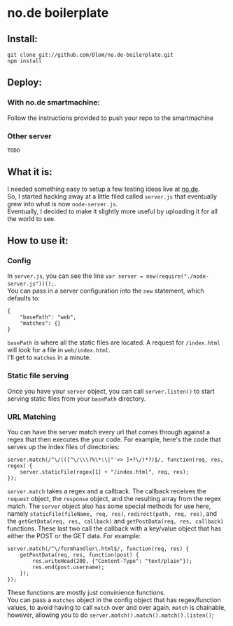 # no.de boilerplate

## Install:
    git clone git://github.com/Dlom/no.de-boilerplate.git
    npm install

## Deploy:
### With no.de smartmachine:
Follow the instructions provided to push your repo to the smartmachine
### Other server
    TODO

## What it is:
I needed something easy to setup a few testing ideas live at [no.de](https://no.de).  
So, I started hacking away at a little filed called  `server.js` that eventually grew into what is now
`node-server.js`.  
Eventually, I decided to make it slightly more useful by uploading it for all the world to see.

## How to use it: 
### Config
In `server.js`, you can see the line `var server = new(require("./node-server.js"))();`.  
You can pass in a server configuration into the `new` statement, which defaults to:

    {
        "basePath": "web",
        "matches": {}
    }
`basePath` is where all the static files are located.  A request for `/index.html` will look for a file in
`web/index.html`.  
I'll get to `matches` in a minute.
### Static file serving
Once you have your `server` object, you can call `server.listen()` to start serving static files from your `basePath`
directory. 
### URL Matching
You can have the server match every url that comes through against a regex that then executes the your code.  For
example, here's the code that serves up the index files of directories:

    server.match(/^\/(([^\/\\\?%\*:\|"'<> ]+?\/)*?)$/, function(req, res, regex) {
        server.staticFile(regex[1] + "/index.html", req, res);
    });

`server.match` takes a regex and a callback.  The callback receives the `request` object, the `response` object, and
the resulting array from the regex match.  The `server` object also has some special methods for use here, namely
`staticFile(fileName, req, res)`, `redirect(path, req, res)`, and the `getGetData(req, res, callback)` and
`getPostData(req, res, callback)` functions.  These last two call the callback with a key/value object that has either
the POST or the GET data.  For example:

    server.match(/^\/formhandler\.html$/, function(req, res) {
        getPostData(req, res, function(post) {
            res.writeHead(200, {"Content-Type": "text/plain"});
            res.end(post.username);
        });
    });

These functions are mostly just convinience functions.  
You can pass a `matches` object in the config object that has regex/function values, to avoid having to call `match`
over and over again.  `match` is chainable, however, allowing you to do `server.match().match().match().listen()`;
